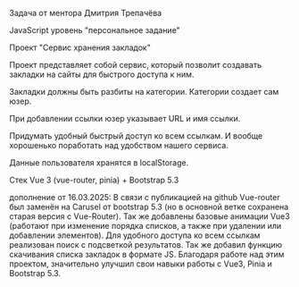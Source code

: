 Задача от ментора Дмитрия Трепачёва

JavaScript уровень "персональное задание"

Проект "Сервис хранения закладок"

Проект представляет собой сервис, который позволит создавать
закладки на сайты для быстрого доступа к ним.

Закладки должны быть разбиты на категории.
Категории создает сам юзер.

При добавлении ссылки юзер указывает URL и имя ссылки.

Придумать удобный быстрый доступ ко всем ссылкам.
И вообще хорошенько поработать над удобством нашего сервиса.

Данные пользователя хранятся в localStorage.

Стек
Vue 3 (vue-router, pinia) + Bootstrap 5.3


дополнение от 16.03.2025: В связи с публикацией на github Vue-router был заменён на Carusel от bootstrap 5.3 (но в основной ветке сохранена старая версия с Vue-Router). Так же добавлены базовые анимации Vue3 (работают при изменение порядка списков, а также при удалении или добавлении элементов). Для удобного доступа ко всем ссылкам реализован поиск с подсветкой результатов. Так же добавил функцию скачивания списка закладок в формате JS. Благодаря работе над этим проектом, значительно улучшил свои навыки работы с Vue3, Pinia и Bootstrap 5.3.
